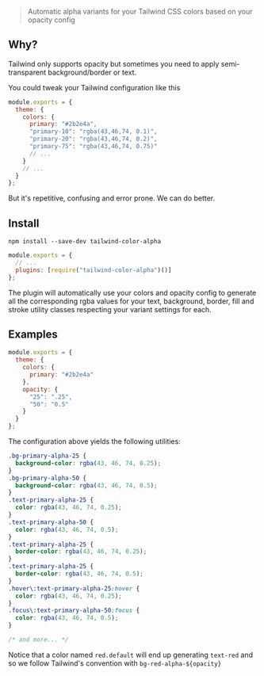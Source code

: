 > Automatic alpha variants for your Tailwind CSS colors based on your opacity config

## Why?

Tailwind only supports opacity but sometimes you need to apply semi-transparent background/border or text.

You could tweak your Tailwind configuration like this

```javascript
module.exports = {
  theme: {
    colors: {
      primary: "#2b2e4a",
      "primary-10": "rgba(43,46,74, 0.1)",
      "primary-20": "rgba(43,46,74, 0.2)",
      "primary-75": "rgba(43,46,74, 0.75)"
      // ...
    }
    // ...
  }
};
```

But it's repetitive, confusing and error prone. We can do better.

## Install

`npm install --save-dev tailwind-color-alpha`

```javascript
module.exports = {
  // ...
  plugins: [require("tailwind-color-alpha")()]
};
```

The plugin will automatically use your colors and opacity config to generate all the corresponding rgba values for your text, background, border, fill and stroke utility classes respecting your variant settings for each.

## Examples

```javascript
module.exports = {
  theme: {
    colors: {
      primary: "#2b2e4a"
    },
    opacity: {
      "25": ".25",
      "50": "0.5"
    }
  }
};
```

The configuration above yields the following utilities:

```css
.bg-primary-alpha-25 {
  background-color: rgba(43, 46, 74, 0.25);
}
.bg-primary-alpha-50 {
  background-color: rgba(43, 46, 74, 0.5);
}
.text-primary-alpha-25 {
  color: rgba(43, 46, 74, 0.25);
}
.text-primary-alpha-50 {
  color: rgba(43, 46, 74, 0.5);
}
.text-primary-alpha-25 {
  border-color: rgba(43, 46, 74, 0.25);
}
.text-primary-alpha-25 {
  border-color: rgba(43, 46, 74, 0.5);
}
.hover\:text-primary-alpha-25:hover {
  color: rgba(43, 46, 74, 0.25);
}
.focus\:text-primary-alpha-50:focus {
  color: rgba(43, 46, 74, 0.5);
}

/* and more... */
```

Notice that a color named `red.default` will end up generating `text-red` and so we follow Tailwind's convention with `bg-red-alpha-${opacity}`
